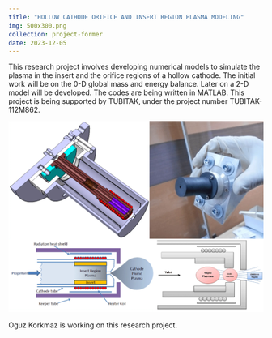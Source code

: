 ```yaml
---
title: "HOLLOW CATHODE ORIFICE AND INSERT REGION PLASMA MODELING"
img: 500x300.png
collection: project-former
date: 2023-12-05
---
```

This research project involves developing numerical models to simulate the plasma in the insert and the orifice regions of a hollow cathode. The initial work will be on the 0-D global mass and energy balance. Later on a 2-D model will be developed. The codes are being written in MATLAB. This project is being supported by TUBITAK, under the project number TUBITAK-112M862.

<center>
<img src="/images/projects-former/hollow-cathode-orifice.webp" alt="Electric Potential" style="width=95.0%;"/>
</center>

Oguz Korkmaz is working on this research project.